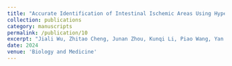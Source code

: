 ```yaml
---
title: "Accurate Identification of Intestinal Ischemic Areas Using Hyperspectral Imaging - A Pilot Study Based on Machine Learning and Deep Learning Models"
collection: publications
category: manuscripts
permalink: /publication/10
excerpt: "Jiali Wu, Zhitao Cheng, Junan Zhou, Kunqi Li, Piao Wang, Yan Zhuang, Jijun Lu, Linru Zhou, Fan Li, Song Su, Yong Tang. Accurate Identification of Intestinal Ischemic Areas Using Hyperspectral Imaging: A Pilot Study Based on Machine Learning and Deep Learning Models. Submitted to Computers in Biology and Medicine, under review, 2024. Intestinal ischemia is a life-threatening disease that often requires surgical treatment. At present, there is a lack of accurate ways to identify ischemic intestines during surgery. In this study, we developed a non-destructive detection technique for intestinal ischemia based on hyperspectral images and corresponding machine learning and deep learning models. Obtain hyperspectral reflection images in the rat model with a spectral range of 450-950 nm. The spectral information of pixels corresponding to the intestinal regions of four rats’ images was extracted as the dataset. Three rats’ data were selected as the training and validation set, and one rat's data was used as the test set. Under different wavelength selection strategies, 5-fold cross-validation was adopted on the training and validation set, and then the test set was used to test and select the best model. Finally, when the number of selected wavelengths is 10, 25, 40, 55, and 101 (all), the AUC results of the best models are 0.9551, 0.9764, 0.9726, 0.9756, and 0.9754. The results of this study indicate that AI can accurately identify ischemic intestines on hyperspectral images, providing a new way to accurately identify intestinal ischemia during surgery in the future."
date: 2024
venue: 'Biology and Medicine'
---
```

